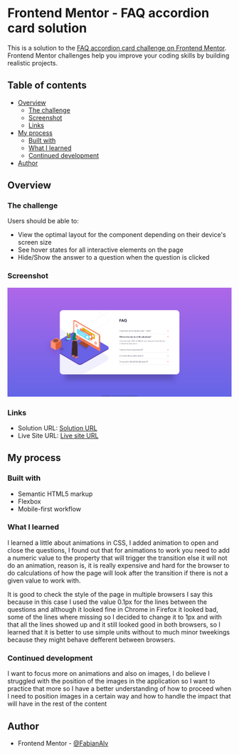 # Frontend Mentor - FAQ accordion card solution

This is a solution to the [FAQ accordion card challenge on Frontend Mentor](https://www.frontendmentor.io/challenges/faq-accordion-card-XlyjD0Oam). Frontend Mentor challenges help you improve your coding skills by building realistic projects. 

## Table of contents

- [Overview](#overview)
  - [The challenge](#the-challenge)
  - [Screenshot](#screenshot)
  - [Links](#links)
- [My process](#my-process)
  - [Built with](#built-with)
  - [What I learned](#what-i-learned)
  - [Continued development](#continued-development)
- [Author](#author)

## Overview

### The challenge

Users should be able to:

- View the optimal layout for the component depending on their device's screen size
- See hover states for all interactive elements on the page
- Hide/Show the answer to a question when the question is clicked

### Screenshot

![FAQ Accordion Card Desktop](./screenshots/Frontend_Mentor_FAQ_Accordion_Card.png)

### Links

- Solution URL: [Solution URL](https://github.com/FabianAlv/frontend-mentor-challenge-faq-accordion-card)
- Live Site URL: [Live site URL](https://fabianalv.github.io/frontend-mentor-challenge-faq-accordion-card/)

## My process

### Built with

- Semantic HTML5 markup
- Flexbox
- Mobile-first workflow

### What I learned

I learned a little about animations in CSS, I added animation to open and close the questions, I found out that for animations to work you need to add a numeric value to the property that will trigger the transition else it will not do an animation, reason is, it is really expensive and hard for the browser to do calculations of how the page will look after the transition if there is not a given value to work with.

It is good to check the style of the page in multiple browsers I say this because in this case I used the value 0.1px for the lines between the questions and although it looked fine in Chrome in Firefox it looked bad, some of the lines where missing so I decided to change it to 1px and with that all the lines showed up and it still looked good in both browsers, so I learned that it is better to use simple units without to much minor tweekings because they might behave defferent between browsers.

### Continued development

I want to focus more on animations and also on images, I do believe I struggled with the position of the images in the application so I want to practice that more so I have a better understanding of how to proceed when I need to position images in a certain way and how to handle the impact that will have in the rest of the content

## Author

- Frontend Mentor - [@FabianAlv](https://www.frontendmentor.io/profile/FabianAlv)

